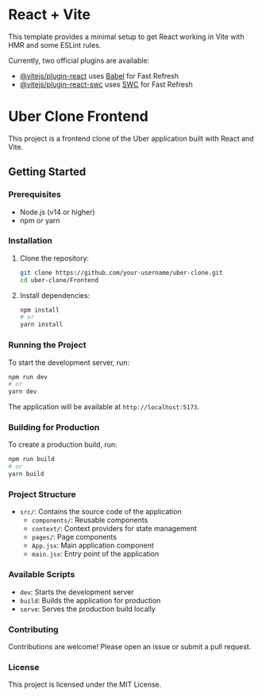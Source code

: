 # React + Vite

This template provides a minimal setup to get React working in Vite with HMR and some ESLint rules.

Currently, two official plugins are available:

- [@vitejs/plugin-react](https://github.com/vitejs/vite-plugin-react/blob/main/packages/plugin-react/README.md) uses [Babel](https://babeljs.io/) for Fast Refresh
- [@vitejs/plugin-react-swc](https://github.com/vitejs/vite-plugin-react-swc) uses [SWC](https://swc.rs/) for Fast Refresh

# Uber Clone Frontend

This project is a frontend clone of the Uber application built with React and Vite.

## Getting Started

### Prerequisites

- Node.js (v14 or higher)
- npm or yarn

### Installation

1. Clone the repository:
   ```sh
   git clone https://github.com/your-username/uber-clone.git
   cd uber-clone/Frontend
   ```

2. Install dependencies:
   ```sh
   npm install
   # or
   yarn install
   ```

### Running the Project

To start the development server, run:
```sh
npm run dev
# or
yarn dev
```

The application will be available at `http://localhost:5173`.

### Building for Production

To create a production build, run:
```sh
npm run build
# or
yarn build
```

### Project Structure

- `src/`: Contains the source code of the application
  - `components/`: Reusable components
  - `context/`: Context providers for state management
  - `pages/`: Page components
  - `App.jsx`: Main application component
  - `main.jsx`: Entry point of the application

### Available Scripts

- `dev`: Starts the development server
- `build`: Builds the application for production
- `serve`: Serves the production build locally

### Contributing

Contributions are welcome! Please open an issue or submit a pull request.

### License

This project is licensed under the MIT License.
